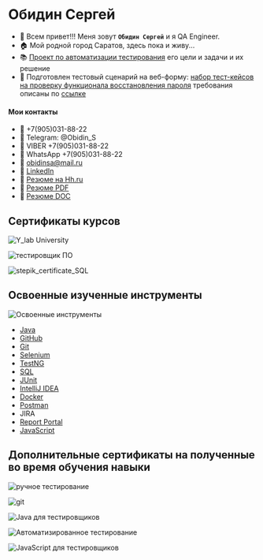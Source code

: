 # Обидин Сергей

*  :wave: Всем привет!!! Меня зовут **`Обидин Сергей`** и я QA Engineer.
*  :house: Мой родной город Саратов, здесь пока и живу...
*  :books: [Проект по автоматизации тестирования](https://github.com/OSA85/AQA_Diplom) его цели и задачи и их решение
*  :page_facing_up: Подготовлен тестовый сценарий на веб-форму: [набор тест-кейсов на проверку функционала восстановления пароля](https://docs.google.com/spreadsheets/d/12fIkdA3Um6PYOw8qr_TJVnCjzQwK2_9LODH3O1Rp7YY/edit?usp=sharing) требования описаны по [ссылке](https://docs.google.com/document/d/12deDbATIy0Xps8MiWvumNqHISfAlFc4etY8F4lPcqJ4/edit?usp=sharing)



#### Мои контакты
- :iphone: +7(905)031-88-22
- :iphone: Telegram: @Obidin_S
- :memo: VIBER +7(905)031-88-22
- :memo: WhatsApp +7(905)031-88-22
- :e-mail: obidinsa@mail.ru
- :scroll: [LinkedIn](linkedin.com/in/sergey-obidin-29502323b)
- :scroll: [Резюме на Hh.ru](https://saratov.hh.ru/applicant/resumes/view?resume=6fe1306cff09d49ab50039ed1f7a636d433232)
- :scroll: [Резюме PDF](https://drive.google.com/file/d/1hYW5H2EiSop0nqJCdgufMO1SBt4SyDsp/view?usp=sharing)
- :scroll: [Резюме DOC](https://docs.google.com/document/d/1MqjQ-noMnCWAiIuyRdF-VNEncdyWWCpcYM5RXkICJiI/edit?usp=sharing)

## Сертификаты курсов

![Y_lab University](https://github.com/OSA85/OSA85/assets/91024430/f08656fb-96b1-4350-a7b9-3b85d830fba5)

![тестировщик ПО](https://user-images.githubusercontent.com/91024430/161815973-e3a6eb63-64b1-46e8-9616-0c84b92b2395.jpg)

![stepik_certificate_SQL](https://user-images.githubusercontent.com/91024430/189958233-3cf39041-1bdb-4a3e-8063-1a77733f6512.jpg)


## Освоенные изученные инструменты
![Освоенные инструменты](https://user-images.githubusercontent.com/91024430/161751035-a2cf16de-573c-49f5-aee0-1a53500b9085.jpg)
* [Java](https://github.com/OSA85/AQA_Diplom)
* [GitHub](https://github.com/OSA85?tab=repositories)
* [Git](https://github.com/OSA85/TerminalLinuxPartTwo)
* [Selenium](https://github.com/OSA85/AQA_Selenium)
* [TestNG](https://github.com/OSA85/AQA_1_1/tree/testng)
* [SQL](https://stepik.org/cert/1662910)
* [JUnit](https://github.com/OSA85/AQA_1_1/tree/junit4)
* [IntelliJ IDEA](https://github.com/OSA85/AQA_Diplom)
* [Docker](https://github.com/OSA85/AQA_Docker_1)
* [Postman](https://github.com/OSA85/Postman_HW_2)
* JIRA
* [Report Portal](https://github.com/OSA85/AQA_Report_Portal_1)
* [JavaScript](https://github.com/OSA85/JS_HW_3)


## Дополнительные сертификаты на полученные во время обучения навыки
![ручное тестирование](https://user-images.githubusercontent.com/91024430/161722045-f20f0fc4-b6fc-43b3-8bb7-d57b26e47531.jpg)

![git](https://user-images.githubusercontent.com/91024430/161721344-ecd50839-d31a-4e95-a36c-36479f7a1334.jpg)

![Java для тестировщиков](https://user-images.githubusercontent.com/91024430/161722081-b8d85771-ed83-4635-be77-b7fc921e8abd.jpg)

![Автоматизированное тестирование](https://user-images.githubusercontent.com/91024430/161722094-62b459cb-1ec8-46f6-97bc-2598d857d33d.jpg)


![JavaScript для тестировщиков](https://user-images.githubusercontent.com/91024430/182791889-d39dab29-8e72-431c-be29-35ca351321be.jpg)


